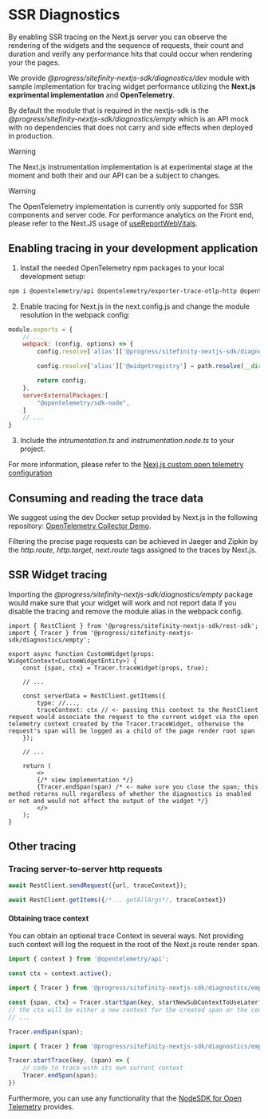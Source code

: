 # SSR Diagnostics

By enabling SSR tracing on the Next.js server you can observe the rendering of the widgets and the sequence of requests, their count and duration and verify any performance hits that could occur when rendering your the pages.

We provide _@progress/sitefinity-nextjs-sdk/diagnostics/dev_ module with sample implementation for tracing widget performance utilizing the **Next.js exprimental implementation** and **OpenTelemetry**.

By default the module that is required in the nextjs-sdk is the _@progress/sitefinity-nextjs-sdk/diagnostics/empty_ which is an API mock with no dependencies that does not carry and side effects when deployed in production.

> [!WARNING]
> The Next.js instrumentation implementation is at experimental stage at the moment and both their and our API can be a subject to changes.

> [!WARNING]
> The OpenTelemetry implementation is currently only supported for SSR components and server code. For performance analytics on the Front end, please refer to the Next.JS usage of [useReportWebVitals](https://nextjs.org/docs/pages/building-your-application/optimizing/analytics).

## Enabling tracing in your development application

1. Install the needed OpenTelemetry npm packages to your local development setup:

```bash
npm i @opentelemetry/api @opentelemetry/exporter-trace-otlp-http @opentelemetry/resources @opentelemetry/sdk-node @opentelemetry/sdk-trace-node @opentelemetry/semantic-conventions --save-dev
```

2. Enable tracing for Next.js in the next.config.js and change the module resolution in the webpack config:
```js
module.exports = {
    // ...
    webpack: (config, options) => {
        config.resolve['alias']['@progress/sitefinity-nextjs-sdk/diagnostics/empty'] = '@progress/sitefinity-nextjs-sdk/diagnostics/dev';

        config.resolve['alias']['@widgetregistry'] = path.resolve(__dirname, 'src/app/widget-registry'); // <- this should be present by default in your project

        return config;
    },
    serverExternalPackages:[
        "@opentelemetry/sdk-node",
    ]
    // ...
}
```

3. Include the _intrumentation.ts_ and _instrumentation.node.ts_ to your project.

For more information, please refer to the [Nexj.js custom open telemetry configuration](https://nextjs.org/docs/pages/building-your-application/optimizing/open-telemetry#manual-opentelemetry-configuration)

## Consuming and reading the trace data

We suggest using the dev Docker setup provided by Next.js in the following repository: [OpenTelemetry Collector Demo](https://github.com/vercel/opentelemetry-collector-dev-setup).

Filtering the precise page requests can be achieved in Jaeger and Zipkin by the _http.route_, _http.target_, _next.route_ tags assigned to the traces by Next.js.


## SSR Widget tracing

Importing the _@progress/sitefinity-nextjs-sdk/diagnostics/empty_ package would make sure that your widget will work and not report data if you disable the tracing and remove the module alias in the webpack config.

```tsx
import { RestClient } from '@progress/sitefinity-nextjs-sdk/rest-sdk';
import { Tracer } from '@progress/sitefinity-nextjs-sdk/diagnostics/empty';

export async function CustomWidget(props: WidgetContext<CustomWidgetEntity>) {
    const {span, ctx} = Tracer.traceWidget(props, true);

    // ...

    const serverData = RestClient.getItems({
        type: //...,
        traceContext: ctx // <- passing this context to the RestClient request would associate the request to the current widget via the open telemetry context created by the Tracer.traceWidget, otherwise the request's span will be logged as a child of the page render root span
    });

    // ...

    return (
        <>
        {/* view implementation */}
        {Tracer.endSpan(span) /* <- make sure you close the span; this method returns null regardless of whether the diagnostics is enabled or not and would not affect the output of the widget */}
        </>
    );
}
```

## Other tracing

### Tracing server-to-server http requests



```ts
await RestClient.sendRequest({url, traceContext});

await RestClient.getItems({/*... getAllArgs*/, traceContext})
```

#### Obtaining trace context
You can obtain an optional trace Context in several ways. Not providing such context will log the request in the root of the Next.js route render span.

```ts
import { context } from '@opentelemetry/api';

const ctx = context.active();
```

```ts
import { Tracer } from '@progress/sitefinity-nextjs-sdk/diagnostics/empty';

const {span, ctx} = Tracer.startSpan(key, startNewSubContextToUseLater?, currentContext?);
// the ctx will be either a new context for the created span or the context.active() depending on the second parameter
// ...

Tracer.endSpan(span);
```

```ts
import { Tracer } from '@progress/sitefinity-nextjs-sdk/diagnostics/empty';

Tracer.startTrace(key, (span) => {
    // code to trace with its own current context
    Tracer.endSpan(span);
})
```

Furthermore, you can use any functionality that the [NodeSDK for Open Telemetry](https://opentelemetry.io/docs/languages/js/getting-started/nodejs/) provides.


